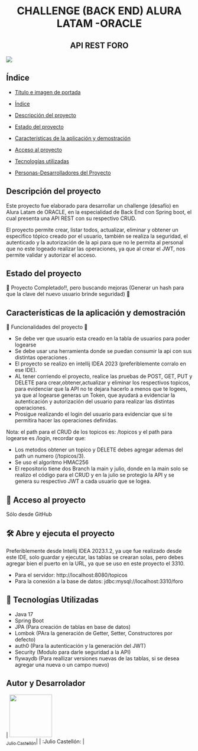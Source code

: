 <h1 align="center"> CHALLENGE (BACK END) ALURA LATAM -ORACLE </h1>

<h2 align="center"> API REST FORO </h2>


<img src="https://www.comparahosting.com/wp-content/uploads/2020/06/Imagen-pincipal-foro-en-l%C3%ADnea.jpg">


<h2> Índice </h2>

* [Título e imagen de portada](#Título-e-imagen-de-portada)

* [Índice](#índice)

* [Descripción del proyecto](#descripción-del-proyecto)

* [Estado del proyecto](#Estado-del-proyecto)

* [Características de la aplicación y demostración](#Características-de-la-aplicación-y-demostración)

* [Acceso al proyecto](#acceso-proyecto)

* [Tecnologías utilizadas](#tecnologías-utilizadas)

* [Personas-Desarrolladores del Proyecto](#personas-desarrolladores)




<h2> Descripción del proyecto </h2>

Este proyecto fue elaborado para desarrollar un challenge (desafío) en Alura Latam de ORACLE, en la especialidad de Back End con Spring boot, el cual presenta una API REST con su respectivo CRUD.

El proyecto permite crear, listar todos, actualizar, eliminar y obtener un especifico tópico creado por el usuario, también se realiza la seguridad, el autenticado y la autorización de la api para que no le permita al personal que no este logeado realizar las operaciones, ya que al crear el JWT, nos permite validar y autorizar el acceso.



<h2> Estado del proyecto </h2>

🎯 Proyecto Completado!!, pero buscando mejoras (Generar un hash para que la clave del nuevo usuario brinde seguridad) 🎯



<h2> Características de la aplicación y demostración </h2>

🔨 Funcionalidades del proyecto 🔨 

* Se debe ver que usuario esta creado en la tabla de usuarios para poder logearse
* Se debe usar una herramienta donde se puedan consumir la api con sus distintas operaciones .
* El proyecto se realizo en intellij IDEA 2023 (preferiblemente corralo en ese IDE).
* AL tener corriendo el proyecto, realice las pruebas de POST, GET, PUT y DELETE para crear,obtener,actualizar y eliminar los respectivos topicos, para evidenciar que la API no te dejara hacerlo a menos que te logees, ya que al logearse generas un Token, que ayudará a evidenciar la autenticación y autorización del usuario para realizar las distintas operaciones.
* Prosigue realizando el login del usuario para evidenciar que si te permitira hacer las operaciones definidas.

Nota: el path para el CRUD de los topicos es: /topicos y el path para logearse es /login, recordar que:
* Los metodos obtener un topico y DELETE debes agregar ademas del path un numero (/topicos/3). 
* Se uso el algoritmo HMAC256
* El repositorio tiene dos Branch la main y julio, donde en la main solo se realizo el código para el CRUD y en la julio se protegio la API y se genera su respectivo JWT a cada usuario que se logea. 

<h2> 📁 Acceso al proyecto </h2>

Sólo desde GitHub


 <h2> 🛠️ Abre y ejecuta el proyecto</h2>

Preferiblemente desde Intellij IDEA 2023.1.2, ya uqe fue realizado desde este IDE, solo guardar y ejecutar, las tablas se crearan solas, pero debes agregar bien el puerto en la URL, ya que se uso en este proyecto el 3310.

* Para el servidor:
http://localhost:8080/topicos
* Para la conexión a la base de datos:
jdbc:mysql://localhost:3310/foro


<h2> 🎨 Tecnologías Utilizadas </h2>

* Java 17
* Spring Boot
* JPA (Para creación de tablas en base de datos)
* Lombok (PAra la generación de Getter, Setter, Constructores por defecto)
* auth0 (Para la autenticación y la generación del JWT)
* Security (Modulo para darle seguridad a la API)
* flywaydb (Para reallizar versiones nuevas de las tablas, si se desea agregar una nueva o un campo nuevo)



<h2> Autor y Desarrolador </h2>

| [<img src="https://avatars.githubusercontent.com/u/86208072?s=400&u=a20a9f53cf998859c38d855985b36bff673d281f&v=4" width=115><br><sub>Julio Castellón</sub>](https://github.com/juliocastellonmendoza)|
| :Julio Castellón: |

